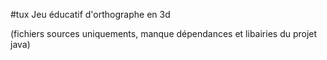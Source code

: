 #tux
Jeu éducatif d'orthographe en 3d 

(fichiers sources uniquements, manque dépendances et libairies du projet java)
